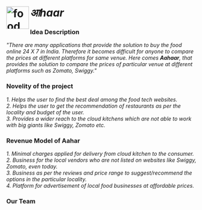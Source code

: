 # _आhaar_  <img align="left" alt="food" width ="60px" src="https://github.com/anmolpal2001/Hack_CBS_6.0/assets/85279423/0d8b7fd5-051d-4b14-ac1a-4e0c95aa9668"/>

### Idea Description
_"There are many applications that provide the solution to buy the food online 24 X 7 in India. Therefore it becomes difficult for anyone to compare the prices at different platforms for same venue. Here comes **Aahaar**, that provides the solution to compare the prices of particular venue at different platforms such as Zomato, Swiggy."_


### Novelity of the project
_1. Helps the user to find the best deal among the food tech websites._ <br>
_2. Helps the user to get the recommendation of restaurants as per the locality and budget of the user._ <br>
_3. Provides a wider reach to the cloud kitchens which are not able to work with big giants like Swiggy, Zomato etc._


### Revenue Model of Aahar
_1. Minimal charges applied for delivery from cloud kitchen to the consumer._ <br>
_2. Business for the local vendors who are not listed on websites like Swiggy, Zomato, even today._ <br>
_3. Business as per the reviews and price range to suggest/recommend the options in the particular locality._ <br>
_4. Platform for advertisement of local food businesses at affordable prices._


### Our Team

